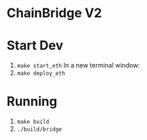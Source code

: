 # ChainBridge V2

# Start Dev
1. `make start_eth`
In a new terminal window:
2. `make deploy_eth`

# Running
1. `make build`
2. `./build/bridge`
